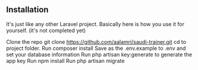 ## Installation
It's just like any other Laravel project. Basically here is how you use it for yourself. (it's not completed yet)

Clone the repo git clone https://github.com/aalamri/saudi-trainer.git
cd to project folder.
Run composer install
Save as the .env.example to .env and set your database information
Run php artisan key:generate to generate the app key
Run npm install
Run php artisan migrate
